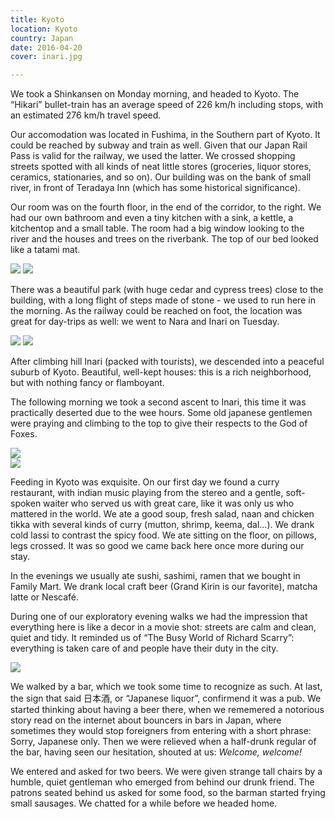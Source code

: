 ```yaml
---
title: Kyoto
location: Kyoto
country: Japan
date: 2016-04-20
cover: inari.jpg

---
```

We took a Shinkansen on Monday morning, and headed to Kyoto. The “Hikari” bullet-train has an average speed of 226 km/h including stops, with an estimated 276 km/h travel speed.

Our accomodation was located in Fushima, in the Southern part of Kyoto. It could be reached by subway and train as well. Given that our Japan Rail Pass is valid for the railway, we used the latter. We crossed shopping streets spotted with all kinds of neat little stores (groceries, liquor stores, ceramics, stationaries, and so on). Our building was on the bank of small river, in front of Teradaya Inn (which has some historical significance).

Our room was on the fourth floor, in the end of the corridor, to the right. We had our own bathroom and even a tiny kitchen with a sink, a kettle, a kitchentop and a small table. The room had a big window looking to the river and the houses and trees on the riverbank. The top of our bed looked like a tatami mat. 

![](../../img/0420-2.jpg)
![](../../img/0420-4.jpg)

There was a beautiful park (with huge cedar and cypress trees) close to the building, with a long flight of steps made of stone - we used to run here in the morning. As the railway could be reached on foot, the location was great for day-trips as well: we went to Nara and Inari on Tuesday.

![](../../img/0420-1.jpg)
![](../../img/0420-3.jpg)

After climbing hill Inari (packed with tourists), we descended into a peaceful suburb of Kyoto. Beautiful, well-kept houses: this is a rich neighborhood, but with nothing fancy or flamboyant.

The following morning we took a second ascent to Inari, this time it was practically deserted due to the wee hours. Some old japanese gentlemen were praying and climbing to the top to give their respects to the God of Foxes. 

![](../../img/0420-7.jpg)  
![](../../img/0420-6.jpg)

Feeding in Kyoto was exquisite. On our first day we found a curry restaurant, with indian music playing from the stereo and a gentle, soft-spoken waiter who served us with great care, like it was only us who mattered in the world. We ate a good soup, fresh salad, naan and chicken tikka with several kinds of curry (mutton, shrimp, keema, dal...). We drank cold lassi to contrast the spicy food. We ate sitting on the floor, on pillows, legs crossed. It was so good we came back here once more during our stay.

In the evenings we usually ate sushi, sashimi, ramen that we bought in Family Mart. We drank local craft beer (Grand Kirin is our favorite), matcha latte or Nescafé.

During one of our exploratory evening walks we had the impression that everything here is like a decor in a movie shot: streets are calm and clean, quiet and tidy. It reminded us of “The Busy World of Richard Scarry”: everything is taken care of and people have their duty in the city.

![](../../img/0420-5.jpg)

We walked by a bar, which we took some time to recognize as such. At last, the sign that said 日本酒, or “Japanese liquor”, confirmend it was a pub. We started thinking about having a beer there, when we rememered a notorious story read on the internet about bouncers in bars in Japan, where sometimes they would stop foreigners from entering with a short phrase: Sorry, Japanese only. Then we were relieved when a half-drunk regular of the bar, having seen our hesitation, shouted at us: _Welcome, welcome!_

We entered and asked for two beers. We were given strange tall chairs by a humble, quiet gentleman who emerged from behind our drunk friend. The patrons seated behind us asked for some food, so the barman started frying small sausages. We chatted for a while before we headed home.